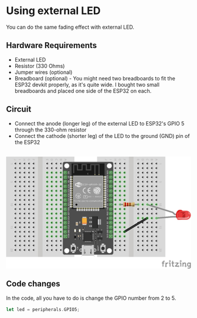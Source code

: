 # Using external LED

You can do the same fading effect with external LED. 

## Hardware Requirements

- External LED
- Resistor (330 Ohms)
- Jumper wires (optional)
- Breadboard (optional) - You might need two breadboards to fit the ESP32 devkit properly, as it's quite wide. I bought two small breadboards and placed one side of the ESP32 on each.


## Circuit
- Connect the anode (longer leg) of the external LED to ESP32's GPIO 5 through the 330-ohm resistor
- Connect the cathode (shorter leg) of the LED  to the ground (GND) pin of the ESP32
<br/><br/>
<img style="display: block; margin: auto;" src="./images/esp32-external-led-circuit.jpg"/>


## Code changes

In the code, all you have to do is change the GPIO number from 2 to 5.

```rust
let led = peripherals.GPIO5;
```

